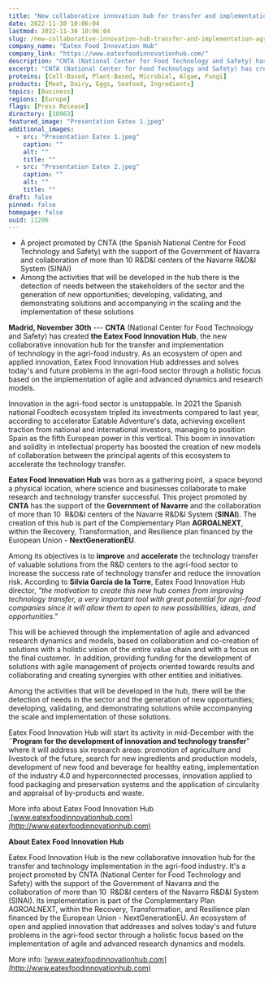 ```yaml
---
title: "New collaborative innovation hub for transfer and implementation of agri-food technology"
date: 2022-11-30 10:06:04
lastmod: 2022-11-30 10:06:04
slug: /new-collaborative-innovation-hub-transfer-and-implementation-agri-food-technology
company_name: "Eatex Food Innovation Hub"
company_link: "https://www.eatexfoodinnovationhub.com/"
description: "CNTA (National Center for Food Technology and Safety) has created the Eatex Food Innovation Hub, the new collaborative innovation hub for the transfer and implementation of technology in the agri-food industry."
excerpt: "CNTA (National Center for Food Technology and Safety) has created the Eatex Food Innovation Hub, the new collaborative innovation hub for the transfer and implementation of technology in the agri-food industry."
proteins: [Cell-Based, Plant-Based, Microbial, Algae, Fungi]
products: [Meat, Dairy, Eggs, Seafood, Ingredients]
topics: [Business]
regions: [Europe]
flags: [Press Release]
directory: [10963]
featured_image: "Presentation Eatex 1.jpeg"
additional_images:
  - src: "Presentation Eatex 1.jpeg"
    caption: ""
    alt: ""
    title: ""
  - src: "Presentation Eatex 2.jpeg"
    caption: ""
    alt: ""
    title: ""
draft: false
pinned: false
homepage: false
uuid: 11206
---
```

-   A project promoted by CNTA (the Spanish National Centre for Food
    Technology and Safety) with the support of the Government of Navarra
    and collaboration of more than 10 R&D&I centers of the Navarre R&D&I
    System (SINAI)
-   Among the activities that will be developed in the hub there is the
    detection of needs between the stakeholders of the sector and the
    generation of new opportunities; developing, validating, and
    demonstrating solutions and accompanying in the scaling and the
    implementation of these solutions

**Madrid, November 30th** --- **CNTA** (National Center for Food
Technology and Safety) has created **the Eatex Food Innovation Hub**,
the new collaborative innovation hub for the transfer and implementation
of technology in the agri-food industry. As an ecosystem of open and
applied innovation, Eatex Food Innovation Hub addresses and solves
today\'s and future problems in the agri-food sector through a holistic
focus based on the implementation of agile and advanced dynamics and
research models.

Innovation in the agri-food sector is unstoppable. In 2021 the Spanish
national Foodtech ecosystem tripled its investments compared to last
year, according to accelerator Eatable Adventure's data, achieving
excellent traction from national and international investors, managing
to position Spain as the fifth European power in this vertical. This
boom in innovation and solidity in intellectual property has boosted the
creation of new models of collaboration between the principal agents of
this ecosystem to accelerate the technology transfer.

**Eatex Food Innovation Hub** was born as a gathering point,  a space
beyond a physical location, where science and businesses collaborate to
make research and technology transfer successful. This project promoted
by **CNTA** has the support of the **Government of Navarre** and the
collaboration of more than 10  R&D&I centers of the Navarre R&D&I System
(**SINAI**). The creation of this hub is part of the Complementary Plan
**AGROALNEXT**, within the Recovery, Transformation, and Resilience plan
financed by the European Union - **NextGenerationEU**.

Among its objectives is to **improve** and **accelerate** the technology
transfer of valuable solutions from the R&D centers to the agri-food
sector to increase the success rate of technology transfer and reduce
the innovation risk. According to **Silvia García de la Torre**, Eatex
Food Innovation Hub director, *"the motivation to create this new hub
comes from improving technology transfer, a very important tool with
great potential for agri-food companies since it will allow them to open
to new possibilities, ideas, and opportunities."*

This will be achieved through the implementation of agile and advanced
research dynamics and models, based on collaboration and co-creation of
solutions with a holistic vision of the entire value chain and with a
focus on the final customer.  In addition, providing funding for the
development of solutions with agile management of projects oriented
towards results and collaborating and creating synergies with other
entities and initiatives.

Among the activities that will be developed in the hub, there will be
the detection of needs in the sector and the generation of new
opportunities; developing, validating, and demonstrating solutions while
accompanying the scale and implementation of those solutions.

Eatex Food Innovation Hub will start its activity in mid-December with
the ¨**Program for the development of innovation and technology
transfer**" where it will address six research areas: promotion of
agriculture and livestock of the future, search for new ingredients and
production models, development of new food and beverage for healthy
eating, implementation of the industry 4.0 and hyperconnected processes,
innovation applied to food packaging and preservation systems and the
application of circularity and appraisal of by-products and waste.

More info about Eatex Food Innovation Hub
[ ](http://www.eatexfoodinnovationhub.com)[www.eatexfoodinnovationhub.com](http://www.eatexfoodinnovationhub.com)

**About Eatex Food Innovation Hub**

Eatex Food Innovation Hub is the new collaborative innovation hub for
the transfer and technology implementation in the agri-food industry.
It\'s a project promoted by CNTA (National Center for Food Technology
and Safety) with the support of the Government of Navarra and the
collaboration of more than 10  R&D&I centers of the Navarro R&D&I System
(SINAI). Its implementation is part of the Complementary Plan
AGROALNEXT, within the Recovery, Transformation, and Resilience plan
financed by the European Union - NextGenerationEU. An ecosystem of open
and applied innovation that addresses and solves today\'s and future
problems in the agri-food sector through a holistic focus based on the
implementation of agile and advanced research dynamics and models.

More info: [](http://www.eatexfoodinnovationhub.com)
[www.eatexfoodinnovationhub.com](http://www.eatexfoodinnovationhub.com)
